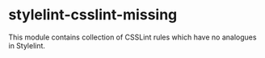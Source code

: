 # stylelint-csslint-missing
This module contains collection of CSSLint rules which have no analogues in Stylelint.
